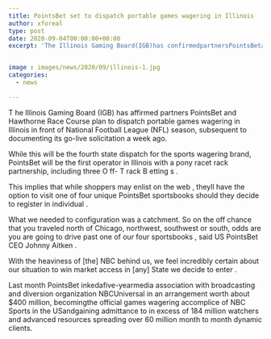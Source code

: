 ```yaml
---
title: PointsBet set to dispatch portable games wagering in Illinois
author: xforeal 
type: post
date: 2020-09-04T00:00:00+00:00
excerpt: 'The Illinois Gaming Board(IGB)has confirmedpartnersPointsBetandHawthorne Race Courseplan to dispatch portable games wagering in Illinois in front of National Football League (NFL) season, in the wake of recording its go-live solicitation last week '


image : images/news/2020/09/illinois-1.jpg
categories:
  - news

---
```

T <span data-contrast="auto">he Illinois Gaming Board </span><span data-contrast="auto">(IGB) </span><span data-contrast="auto">has affirmed </span><span data-contrast="auto">partners </span><span data-contrast="auto">PointsBet </span><span data-contrast="auto">and </span><span data-contrast="auto">Hawthorne Race Course </span><span data-contrast="auto">plan to dispatch portable games wagering in Illinois in front of National Football League (NFL) season, subsequent to documenting its go-live solicitation a week ago. </span><span data-ccp-props="{" />

While this will be the fourth state dispatch for the <span data-contrast="auto">sports wagering </span><span data-contrast="auto">brand, </span><span data-contrast="auto">PointsBet </span><span data-contrast="auto" /><span data-contrast="auto">will be the first </span><span data-contrast="auto">operator </span><span data-contrast="auto">in Illinois with a pony racet rack </span><span data-contrast="auto">partnership, including </span><span data-contrast="auto">three O </span><span data-contrast="auto">ff- </span><span data-contrast="auto">T </span><span data-contrast="auto">rack </span><span data-contrast="auto">B </span><span data-contrast="auto">etting </span><span data-contrast="auto">s </span><span data-contrast="auto">. </span><span data-contrast="auto" /><span data-ccp-props="{" />

This implies that while shoppers may enlist on the web <span data-contrast="auto">, theyll have the option to visit one of four unique </span><span data-contrast="auto">PointsBet </span><span data-contrast="auto">sportsbooks </span><span data-contrast="auto" /><span data-contrast="auto">should they decide to </span><span data-contrast="auto">register </span><span data-contrast="auto">in individual </span><span data-contrast="auto">. </span>

What we needed to configuration was a catchment. So on the off chance that you traveled north of Chicago, northwest, southwest or south, odds are you are going to drive past one of our four sportsbooks <span data-contrast="auto">, </span><span data-contrast="auto" /><span data-contrast="auto" /><span data-contrast="auto">said US </span><span data-contrast="auto">PointsBet </span><span data-contrast="auto">CEO Johnny Aitken </span><span data-contrast="auto">. </span><span data-ccp-props="{" />

With the heaviness of <span data-contrast="auto">[the] </span><span data-contrast="auto">NBC behind us, we feel incredibly certain about our situation to win market access in </span><span data-contrast="auto">[any] </span><span data-contrast="auto">State we decide to enter </span><span data-contrast="auto">. </span><span data-ccp-props="{" />

Last month <span data-contrast="auto">PointsBet </span><span data-contrast="auto">inkedafive-yearmedia association with broadcasting and diversion organization NBCUniversal in an arrangement worth about $400 million, becomingthe official games wagering accomplice of NBC Sports in the USandgaining admittance to in excess of 184 million watchers and advanced resources spreading over 60 million month to month dynamic clients. </span><span data-ccp-props="{" />